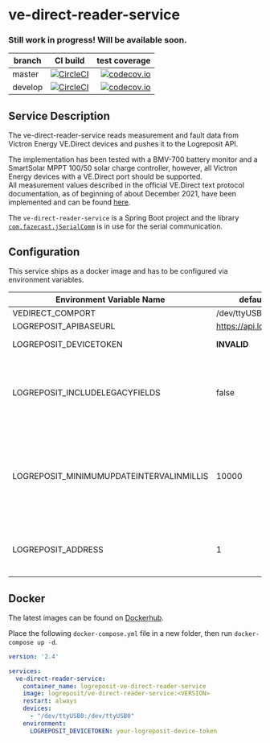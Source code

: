 # ve-direct-reader-service

### Still work in progress! Will be available soon.

| branch | CI build | test coverage |
|--------|:--------:|--------------:|
| master  | [![CircleCI](https://circleci.com/gh/logreposit/ve-direct-reader-service/tree/master.svg?style=shield)](https://circleci.com/gh/logreposit/ve-direct-reader-service/tree/master)   | [![codecov.io](https://codecov.io/gh/logreposit/ve-direct-reader-service/branch/master/graphs/badge.svg)](https://codecov.io/gh/logreposit/ve-direct-reader-service/branch/master/graphs/badge.svg)   |
| develop | [![CircleCI](https://circleci.com/gh/logreposit/ve-direct-reader-service/tree/develop.svg?style=shield)](https://circleci.com/gh/logreposit/ve-direct-reader-service/tree/develop) | [![codecov.io](https://codecov.io/gh/logreposit/ve-direct-reader-service/branch/develop/graphs/badge.svg)](https://codecov.io/gh/logreposit/ve-direct-reader-service/branch/develop/graphs/badge.svg) |


## Service Description

The ve-direct-reader-service reads measurement and fault data from Victron Energy VE.Direct devices and pushes it to the 
Logreposit API.

The implementation has been tested with a BMV-700 battery monitor and a SmartSolar MPPT 100/50 solar charge controller, however, all Victron Energy devices with a VE.Direct port should be supported.  
All measurement values described in the official VE.Direct text protocol documentation, as of beginning of about December 2021, have been implemented and can be found [here](https://github.com/logreposit/ve-direct-reader-service/blob/develop/src/main/kotlin/com/logreposit/vedirectreaderservice/communication/vedirect/VeDirectTextModel.kt). 

The `ve-direct-reader-service` is a Spring Boot project and the library [`com.fazecast.jSerialComm`](https://github.com/Fazecast/jSerialComm) 
is in use for the serial communication.


## Configuration

This service ships as a docker image and has to be configured via environment variables. 

|Environment Variable Name                 | default value              |                                                                                        |
|------------------------------------------|----------------------------|----------------------------------------------------------------------------------------|
| VEDIRECT_COMPORT                         | /dev/ttyUSB0               |                                                                                        |
| LOGREPOSIT_APIBASEURL                    | https://api.logreposit.com |                                                                                        |
| LOGREPOSIT_DEVICETOKEN                   | **INVALID**                | needs to be changed!                                                                   | 
| LOGREPOSIT_INCLUDELEGACYFIELDS           | false                      | set to true to enable backwards-compatibility to bmv-reader-service                    | 
| LOGREPOSIT_MINIMUMUPDATEINTERVALINMILLIS | 10000                      | minimum update interval in milliseconds, set to `0` to push on every VE.Direct Text update. |
| LOGREPOSIT_ADDRESS                       | 1                          | set to some other value if you have multiple devices                                   |


## Docker

The latest images can be found on [Dockerhub](https://hub.docker.com/r/logreposit/ve-direct-reader-service/tags).

Place the following `docker-compose.yml` file in a new folder, then run `docker-compose up -d`.

```yaml
version: '2.4'

services:
  ve-direct-reader-service:
    container_name: logreposit-ve-direct-reader-service
    image: logreposit/ve-direct-reader-service:<VERSION>
    restart: always
    devices:
      - "/dev/ttyUSB0:/dev/ttyUSB0"
    environment:
      LOGREPOSIT_DEVICETOKEN: your-logreposit-device-token
```
